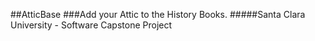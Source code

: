 ##AtticBase
###Add your Attic to the History Books.
#####Santa Clara University - Software Capstone Project